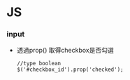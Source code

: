 # JS

### input
- 透過prop() 取得checkbox是否勾選
  ```
  //type boolean
  $('#checkbox_id').prop('checked');
  ```
